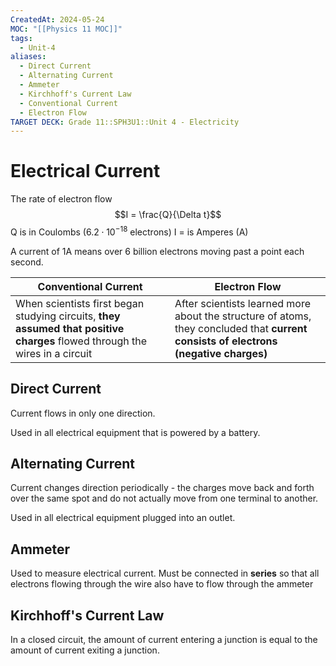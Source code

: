 ```yaml
---
CreatedAt: 2024-05-24
MOC: "[[Physics 11 MOC]]"
tags:
  - Unit-4
aliases:
  - Direct Current
  - Alternating Current
  - Ammeter
  - Kirchhoff's Current Law
  - Conventional Current
  - Electron Flow
TARGET DECK: Grade 11::SPH3U1::Unit 4 - Electricity
---
```


# Electrical Current
The rate of electron flow
$$I = \frac{Q}{\Delta t}$$
Q is in Coulombs ($6.2 \cdot 10^{-18}$ electrons)
I = is Amperes (A)

A current of 1A means over 6 billion electrons moving past a point each second.


| Conventional Current                                                                                                        | Electron Flow                                                                                                                        |
| --------------------------------------------------------------------------------------------------------------------------- | ------------------------------------------------------------------------------------------------------------------------------------ |
| When scientists first began studying circuits, **they assumed that positive charges** flowed through the wires in a circuit | After scientists learned more about the structure of atoms, they concluded that **current consists of electrons (negative charges)** |


## Direct Current
Current flows in only one direction.
<!--ID: 1718124839376-->


Used in all electrical equipment that is powered by a battery.

## Alternating Current
Current changes direction periodically - the charges move back and forth over the same spot and do not actually move from one terminal to another.
<!--ID: 1717163511436-->


Used in all electrical equipment plugged into an outlet.
<!--ID: 1716814411793-->


## Ammeter
Used to measure electrical current. Must be connected in **series** so that all electrons flowing through the wire also have to flow through the ammeter
<!--ID: 1716814411804-->

## Kirchhoff's Current Law
In a closed circuit, the amount of current entering a junction is equal to the amount of current exiting a junction.
<!--ID: 1717163511438-->

